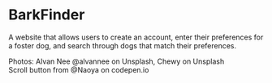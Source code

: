 # BarkFinder
A website that allows users to create an account, enter their preferences for a foster dog, and search through dogs that match their preferences. <br>

Photos: Alvan Nee @alvannee on Unsplash, Chewy on Unsplash <br>
Scroll button from @Naoya on codepen.io <br>
